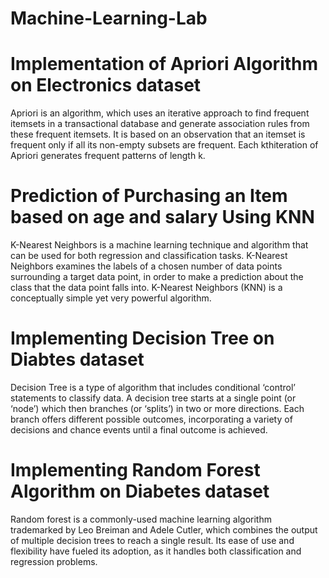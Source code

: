 # Machine-Learning-Lab

# Implementation of Apriori Algorithm on Electronics dataset
Apriori is an algorithm, which uses an iterative approach to find frequent itemsets in a transactional database and generate association rules from these frequent itemsets. It is based on an observation that an itemset is frequent only if all its non-empty subsets are frequent. Each kthiteration of Apriori generates frequent patterns of length k.

# Prediction of Purchasing an Item based on age and salary Using KNN 
K-Nearest Neighbors is a machine learning technique and algorithm that can be used for both regression and classification tasks. K-Nearest Neighbors examines the labels of a chosen number of data points surrounding a target data point, in order to make a prediction about the class that the data point falls into. K-Nearest Neighbors (KNN) is a conceptually simple yet very powerful algorithm.

# Implementing Decision Tree on Diabtes dataset 
Decision Tree is a type of algorithm that includes conditional ‘control’ statements to classify data. A decision tree starts at a single point (or ‘node’) which then branches (or ‘splits’) in two or more directions. Each branch offers different possible outcomes, incorporating a variety of decisions and chance events until a final outcome is achieved.

# Implementing Random Forest Algorithm  on Diabetes dataset 
Random forest is a commonly-used machine learning algorithm trademarked by Leo Breiman and Adele Cutler, which combines the output of multiple decision trees to reach a single result. Its ease of use and flexibility have fueled its adoption, as it handles both classification and regression problems.
